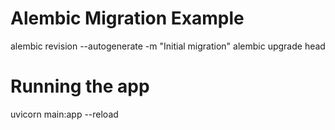 
# Alembic Migration Example
alembic revision --autogenerate -m "Initial migration"
alembic upgrade head

# Running the app
uvicorn main:app --reload

